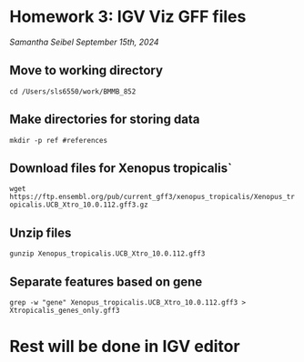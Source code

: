 # Homework 3: IGV Viz GFF files
*Samantha Seibel September 15th, 2024*

## Move to working directory

`cd /Users/sls6550/work/BMMB_852`

## Make directories for storing data

`mkdir -p ref #references`

## Download files for Xenopus tropicalis`

`wget https://ftp.ensembl.org/pub/current_gff3/xenopus_tropicalis/Xenopus_tropicalis.UCB_Xtro_10.0.112.gff3.gz`

## Unzip files

`gunzip Xenopus_tropicalis.UCB_Xtro_10.0.112.gff3`

## Separate features based on gene

`grep -w "gene" Xenopus_tropicalis.UCB_Xtro_10.0.112.gff3 > Xtropicalis_genes_only.gff3`

# Rest will be done in IGV editor